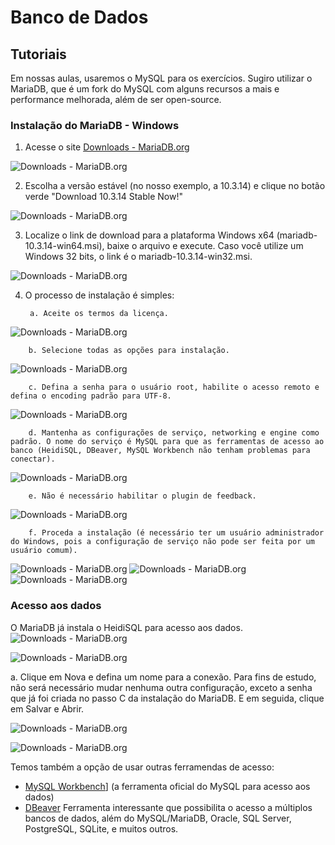 # Banco de Dados

## Tutoriais

Em nossas aulas, usaremos o MySQL para os exercícios. Sugiro utilizar o MariaDB, que é um fork do MySQL com alguns recursos a mais e performance melhorada, além de ser open-source.

### Instalação do MariaDB - Windows

1. Acesse o site [Downloads - MariaDB.org](https://downloads.mariadb.org/) 

![Downloads - MariaDB.org](imagens/tutorial_mariadb_win_01.jpg)

2. Escolha a versão estável (no nosso exemplo, a 10.3.14) e clique no botão verde "Download 10.3.14 Stable Now!"

![Downloads - MariaDB.org](imagens/tutorial_mariadb_win_02.jpg)

3. Localize o link de download para a plataforma Windows x64 (mariadb-10.3.14-win64.msi), baixe o arquivo e execute. Caso você utilize um Windows 32 bits, o link é o mariadb-10.3.14-win32.msi.

![Downloads - MariaDB.org](imagens/tutorial_mariadb_win_03.jpg)

4. O processo de instalação é simples:
        
        a. Aceite os termos da licença.
![Downloads - MariaDB.org](imagens/tutorial_mariadb_win_04.jpg)

        b. Selecione todas as opções para instalação.
![Downloads - MariaDB.org](imagens/tutorial_mariadb_win_05.jpg)

        c. Defina a senha para o usuário root, habilite o acesso remoto e defina o encoding padrão para UTF-8.
![Downloads - MariaDB.org](imagens/tutorial_mariadb_win_06.jpg)

        d. Mantenha as configurações de serviço, networking e engine como padrão. O nome do serviço é MySQL para que as ferramentas de acesso ao banco (HeidiSQL, DBeaver, MySQL Workbench não tenham problemas para conectar).
![Downloads - MariaDB.org](imagens/tutorial_mariadb_win_07.jpg)    

        e. Não é necessário habilitar o plugin de feedback.
![Downloads - MariaDB.org](imagens/tutorial_mariadb_win_08.jpg)        

        f. Proceda a instalação (é necessário ter um usuário administrador do Windows, pois a configuração de serviço não pode ser feita por um usuário comum).
![Downloads - MariaDB.org](imagens/tutorial_mariadb_win_09.jpg)
![Downloads - MariaDB.org](imagens/tutorial_mariadb_win_10.jpg)
![Downloads - MariaDB.org](imagens/tutorial_mariadb_win_11.jpg)

### Acesso aos dados

O MariaDB já instala o HeidiSQL para acesso aos dados. ![Downloads - MariaDB.org](imagens/tutorial_heidisql_01.jpg)

![Downloads - MariaDB.org](imagens/tutorial_heidisql_02.jpg)

a. Clique em Nova e defina um nome para a conexão. Para fins de estudo, não será necessário mudar nenhuma outra configuração, exceto a senha que já foi criada no passo C da instalação do MariaDB. E em seguida, clique em Salvar e Abrir.

![Downloads - MariaDB.org](imagens/tutorial_heidisql_03.jpg)

![Downloads - MariaDB.org](imagens/tutorial_heidisql_04.jpg)

Temos também a opção de usar outras ferramendas de acesso:

* [MySQL Workbench](https://www.mysql.com/products/workbench/)] (a ferramenta oficial do MySQL para acesso aos dados)
* [DBeaver](https://dbeaver.io/) Ferramenta interessante que possibilita o acesso a múltiplos bancos de dados, além do MySQL/MariaDB, Oracle, SQL Server, PostgreSQL, SQLite, e muitos outros.
